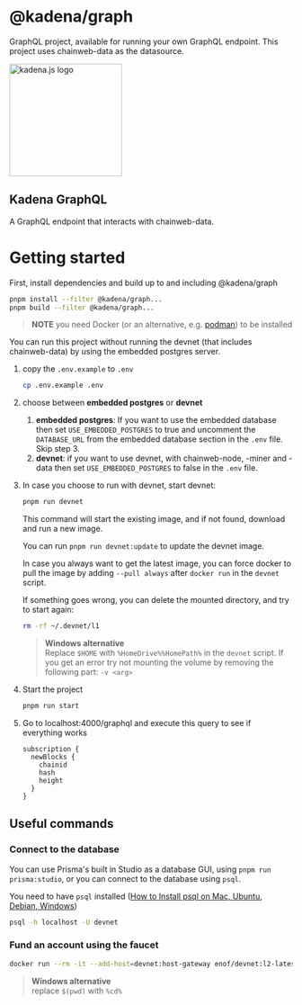 <!-- genericHeader start -->

# @kadena/graph

GraphQL project, available for running your own GraphQL endpoint. This project
uses chainweb-data as the datasource.

<picture>
  <source srcset="https://raw.githubusercontent.com/kadena-community/kadena.js/main/common/images/Kadena.JS_logo-white.png" media="(prefers-color-scheme: dark)"/>
  <img src="https://raw.githubusercontent.com/kadena-community/kadena.js/main/common/images/Kadena.JS_logo-black.png" width="200" alt="kadena.js logo" />
</picture>

<!-- genericHeader end -->

## Kadena GraphQL

A GraphQL endpoint that interacts with chainweb-data.

# Getting started

First, install dependencies and build up to and including @kadena/graph

```sh
pnpm install --filter @kadena/graph...
pnpm build --filter @kadena/graph...
```

> **NOTE** you need Docker (or an alternative, e.g.
> [podman](https://podman.io/docs/installation)) to be installed

You can run this project without running the devnet (that includes
chainweb-data) by using the embedded postgres server.

1. copy the `.env.example` to `.env`

    ```sh
    cp .env.example .env
    ```

2. choose between **embedded postgres** or **devnet**

    1. **embedded postgres**: If you want to use the embedded database then set `USE_EMBEDDED_POSTGRES` to true and uncomment the `DATABASE_URL` from the embedded database section in the `.env` file. Skip step 3.
    2. **devnet**: if you want to use devnet, with chainweb-node, -miner and
    -data then set `USE_EMBEDDED_POSTGRES` to false in the `.env` file.

3. In case you choose to run with devnet, start devnet:

    ```sh
    pnpm run devnet
    ```

    This command will start the existing image, and if not found, download and run a new image.

    You can run `pnpm run devnet:update` to update the devnet image.

    In case you always want to get the latest image, you can force docker to pull the
    image by adding `--pull always` after `docker run` in the `devnet` script.

    If something goes wrong, you can delete the mounted directory, and try to
    start again:

    ```sh
    rm -rf ~/.devnet/l1
    ```

    > **Windows alternative**  
    > Replace `$HOME` with `%HomeDrive%%HomePath%` in the `devnet` script.
    > If you get an error try not mounting the volume by removing the following part:
    > `-v <arg>`

4. Start the project

    ```sh
    pnpm run start
    ```

5. Go to localhost:4000/graphql and execute this query to see if everything
    works

    ```gql
    subscription {
      newBlocks {
        chainid
        hash
        height
      }
    }
    ```

## Useful commands

### Connect to the database

You can use Prisma's built in Studio as a database GUI, using `pnpm run prisma:studio`, or you can connect to the database using `psql`.

You need to have `psql` installed
([How to Install psql on Mac, Ubuntu, Debian, Windows](https://www.timescale.com/blog/how-to-install-psql-on-mac-ubuntu-debian-windows/))

```sh
psql -h localhost -U devnet
```

### Fund an account using the faucet

```sh
docker run --rm -it --add-host=devnet:host-gateway enof/devnet:l2-latest --task=fund
```

> **Windows alternative**  
> replace `$(pwd)` with `%cd%`
